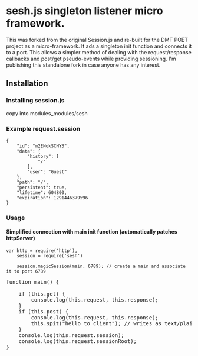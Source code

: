 # sesh.js singleton listener micro framework. 

This was forked from the original Session.js and re-built for the DMT POET project as a micro-framework. It ads a singleton init function and connects it to a port.  This allows a simpler method of dealing with the request/response callbacks and post/get pseudo-events while providing sessioning.  I'm publishing this standalone fork in case anyone has any interest.

## Installation

### Installing session.js
  copy into modules_modules/sesh 

### Example request.session

    {
        "id": "m2ENokSCHY3",
        "data": {
            "history": [
                "/"
            ],
            "user": "Guest"
        },
        "path": "/",
        "persistent": true,
        "lifetime": 604800,
        "expiration": 1291446379596
    }


### Usage


#### Simplified connection with main init function (automatically patches httpServer)

    var http = require('http'),
        session = require('sesh')
        
        session.magicSession(main, 6789); // create a main and associate it to port 6789
<pre>
function main() { 

	if (this.get) { 
		console.log(this.request, this.response);
	}
	if (this.post) {
		console.log(this.request, this.response);
		this.spit("hello to client"); // writes as text/plain .. some more twkin needed for other types
	}
	console.log(this.request.session);
	console.log(this.request.sessionRoot);
}
</pre>
 



